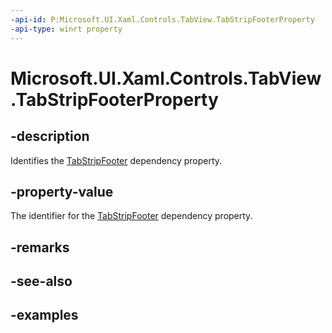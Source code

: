 ```yaml
---
-api-id: P:Microsoft.UI.Xaml.Controls.TabView.TabStripFooterProperty
-api-type: winrt property
---
```


# Microsoft.UI.Xaml.Controls.TabView.TabStripFooterProperty

<!--
public static Windows.UI.Xaml.DependencyProperty TabStripFooterProperty { get; }
-->

## -description

Identifies the [TabStripFooter](tabview_tabstripfooter.md) dependency property.

## -property-value

The identifier for the [TabStripFooter](tabview_tabstripfooter.md) dependency property.

## -remarks

## -see-also

## -examples


